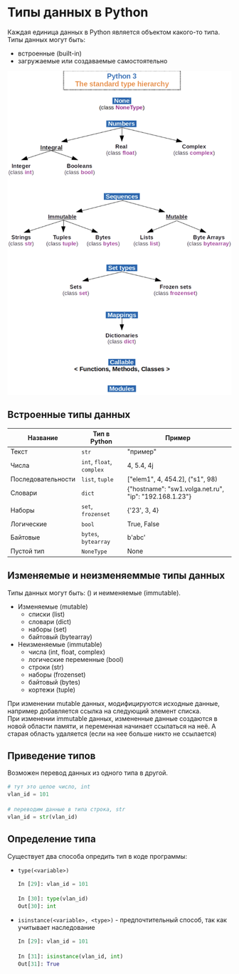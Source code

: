 # Типы данных в Python

Каждая единица данных в Python является объектом какого-то типа.  
Типы данных могут быть:

- встроенные (built-in)
- загружаемые или создаваемые самостоятельно

<p align="center"><img src="img/type_hierarchy.png" width="550" alt=""></p>

## Встроенные типы данных

| Название | Тип в Python | Пример |
|----------|--------------|--------|
| Текст | `str` | "пример" |
| Числа | `int`, `float`, `complex` | 4, 5.4, 4j |
| Последовательности | `list`, `tuple` | ["elem1", 4, 454.2], ("s1", 98) |
| Словари | `dict` | {"hostname": "sw1.volga.net.ru", "ip": "192.168.1.23"} |
| Наборы | `set`, `frozenset` | {'23', 3, 4} |
| Логические | `bool` | True, False |
| Байтовые | `bytes`, `bytearray` | b'abc' |
| Пустой тип | `NoneType` | None |

## Изменяемые и неизменяеммые типы данных

Типы данных могут быть: () и неименяемые (immutable).

- Изменяемые (mutable)
  - списки (list)
  - словари (dict)
  - наборы (set)
  - байтовый (bytearray)
- Неизменяемые (immutable)
  - числа (int, float, complex)
  - логические переменные (bool)
  - строки (str)
  - наборы (frozenset)
  - байтовый (bytes)
  - кортежи (tuple)

При изменении mutable данных, модифицируются исходные данные, например добавляется ссылка на следующий элемент списка.  
При изменении immutable данных, измененные данные создаются в новой области памяти, и переменная начинает ссылаться на неё. А старая область удаляется (если на нее больше никто не ссылается)

## Приведение типов

Возможен перевод данных из одного типа в другой.

```python
# тут это целое число, int
vlan_id = 101

# переводим данные в типа строка, str
vlan_id = str(vlan_id)
```

## Определение типа

Существует два способа опредить тип в коде программы:

- `type(<variable>)`

    ```python
    In [29]: vlan_id = 101

    In [30]: type(vlan_id)
    Out[30]: int
    ```

- `isinstance(<variable>, <type>)` - предпочтительный способ, так как учитывает наследование

    ```python
    In [29]: vlan_id = 101

    In [31]: isinstance(vlan_id, int)
    Out[31]: True
    ```
